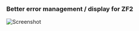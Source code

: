 ### Better error management / display for ZF2

![Screenshot](https://f.cloud.github.com/assets/523204/864262/c330ac76-f61d-11e2-9207-c47453a37c4f.png "Screenshot")


